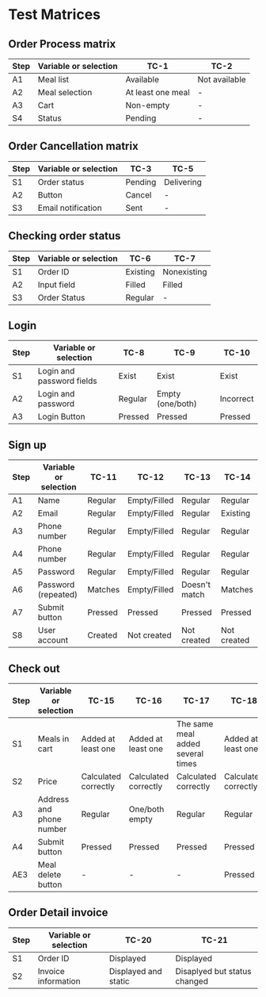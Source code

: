 # Test Matrices

## Order Process matrix
<table>
    <thead>
        <tr>
            <th>Step</th>
            <th>Variable or selection</th>
            <th>TC-1</th>
            <th>TC-2</th>
        </tr>
    </thead>
    <tbody>
        <tr>
            <td>A1</td>
            <td>Meal list</td>
            <td>Available</td>
            <td>Not available</td>
        </tr>
        <tr>
            <td>A2</td>
            <td>Meal selection</td>
            <td>At least one meal</td>
            <td>-</td>
        </tr>
        <tr>
            <td>A3</td>
            <td>Cart</td>
            <td>Non-empty</td>
            <td>-</td>
        </tr>
        <tr>
            <td>S4</td>
            <td>Status</td>
            <td>Pending</td>
            <td>-</td>
        </tr>
    </tbody>
</table>

## Order Cancellation matrix 
<table>
    <thead>
        <tr>
            <th>Step</th>
            <th>Variable or selection</th>
            <th>TC-3</th>
            <th>TC-5</th>
        </tr>
    </thead>
    <tbody>
        <tr>
            <td>S1</td>
            <td>Order status</td>
            <td>Pending</td>
            <td>Delivering</td>
        </tr>
        <tr>
            <td>A2</td>
            <td>Button</td>
            <td>Cancel</td>
            <td>-</td>
        </tr>
        <tr>
            <td>S3</td>
            <td>Email notification</td>
            <td>Sent</td>
            <td>-</td>
        </tr>
    </tbody>
</table>

## Checking order status
<table>
    <thead>
        <tr>
            <th>Step</th>
            <th>Variable or selection</th>
            <th>TC-6</th>
            <th>TC-7</th>
        </tr>
    </thead>
    <tbody>
        <tr>
            <td>S1</td>
            <td>Order ID</td>
            <td>Existing</td>
            <td>Nonexisting</td>
        </tr>
        <tr>
            <td>A2</td>
            <td>Input field</td>
            <td>Filled</td>
            <td>Filled</td>
        </tr>
        <tr>
            <td>S3</td>
            <td>Order Status</td>
            <td>Regular</td>
            <td>-</td>
        </tr>
    </tbody>
</table>

## Login
<table>
    <thead>
        <tr>
            <th>Step</th>
            <th>Variable or selection</th>
            <th>TC-8</th>
            <th>TC-9</th>
            <th>TC-10</th>
        </tr>
    </thead>
    <tbody>
        <tr>
            <td>S1</td>
            <td>Login and password fields</td>
            <td>Exist</td>
            <td>Exist</td>
            <td>Exist</td>
        </tr>
        <tr>
            <td>A2</td>
            <td>Login and password</td>
            <td>Regular</td>
            <td>Empty (one/both)</td>
            <td>Incorrect</td>
        </tr>
        <tr>
            <td>A3</td>
            <td>Login Button</td>
            <td>Pressed</td>
            <td>Pressed</td>
            <td>Pressed</td>
        </tr>
    </tbody>
</table>

## Sign up
<table>
    <thead>
        <tr>
            <th>Step</th>
            <th>Variable or selection</th>
            <th>TC-11</th>
            <th>TC-12</th>
            <th>TC-13</th>
            <th>TC-14</th>
        </tr>
    </thead>
    <tbody>
        <tr>
            <td>A1</td>
            <td>Name</td>
            <td>Regular</td>
            <td>Empty/Filled</td>
            <td>Regular</td>
            <td>Regular</td>
        </tr>
        <tr>
            <td>A2</td>
            <td>Email</td>
            <td>Regular</td>
            <td>Empty/Filled</td>
            <td>Regular</td>
            <td>Existing</td>
        </tr>
        <tr>
            <td>A3</td>
            <td>Phone number</td>
            <td>Regular</td>
            <td>Empty/Filled</td>
            <td>Regular</td>
            <td>Regular</td>
        </tr>
        <tr>
            <td>A4</td>
            <td>Phone number</td>
            <td>Regular</td>
            <td>Empty/Filled</td>
            <td>Regular</td>
            <td>Regular</td>
        </tr>
        <tr>
            <td>A5</td>
            <td>Password</td>
            <td>Regular</td>
            <td>Empty/Filled</td>
            <td>Regular</td>
            <td>Regular</td>
        </tr>
		<tr>
            <td>A6</td>
            <td>Password (repeated)</td>
            <td>Matches</td>
            <td>Empty/Filled</td>
            <td>Doesn't match</td>
            <td>Matches</td>
        </tr>
        <tr>
            <td>A7</td>
            <td>Submit button</td>
            <td>Pressed</td>
            <td>Pressed</td>
            <td>Pressed</td>
            <td>Pressed</td>
        </tr>
        <tr>
            <td>S8</td>
            <td>User account</td>
            <td>Created</td>
            <td>Not created</td>
            <td>Not created</td>
            <td>Not created</td>
        </tr>
    </tbody>
</table>

## Check out
<table>
    <thead>
        <tr>
            <th>Step</th>
            <th>Variable or selection</th>
            <th>TC-15</th>
            <th>TC-16</th>
            <th>TC-17</th>
            <th>TC-18</th>
            <th>TC-19</th>
        </tr>
    </thead>
    <tbody>
        <tr>
            <td>S1</td>
            <td>Meals in cart</td>
            <td>Added at least one</td>
            <td>Added at least one</td>
            <td>The same meal added several times</td>
            <td>Added at least one</td>
            <td>Empty</td>
        </tr>
        <tr>
        	<td>S2</td>
        	<td>Price</td>
        	<td>Calculated correctly</td>
        	<td>Calculated correctly</td>
        	<td>Calculated correctly</td>
        	<td>Calculated correctly</td>
        	<td>-</td>
        </tr>
        <tr>
        	<td>A3</td>
        	<td>Address and phone number</td>
        	<td>Regular</td>
        	<td>One/both empty</td>
        	<td>Regular</td>
        	<td>Regular</td>
        	<td>-</td>
        </tr>
        <tr>
        	<td>A4</td>
        	<td>Submit button</td>
        	<td>Pressed</td>
        	<td>Pressed</td>
        	<td>Pressed</td>
        	<td>Pressed</td>
        	<td>-</td>
        </tr>
        <tr>
        	<td>AE3</td>
        	<td>Meal delete button</td>
        	<td>-</td>
        	<td>-</td>
        	<td>-</td>
        	<td>Pressed</td>
        	<td>-</td>
        </tr>
    </tbody>
</table>

## Order Detail invoice
<table>
    <thead>
        <tr>
            <th>Step</th>
            <th>Variable or selection</th>
            <th>TC-20</th>
            <th>TC-21</th>
        </tr>
    </thead>
    <tbody>
        <tr>
            <td>S1</td>
            <td>Order ID</td>
            <td>Displayed</td>
            <td>Displayed</td>
        </tr>
        <tr>
        	<td>S2</td>
        	<td>Invoice information</td>
        	<td>Displayed and static</td>
        	<td>Disaplyed but status changed</td>
        </tr>
    </tbody>
</table>

